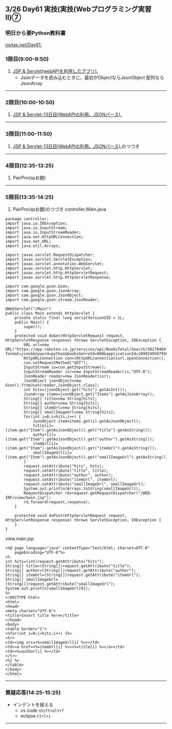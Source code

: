 ## 3/26 Day61 実技(実技(Webプログラミング実習Ⅱ)⑦
### 明日から要Python教科書
[joytas.net/Day61.](https://joytas.net/%e8%a8%93%e7%b7%b4/day61)
### 1限目(9:00-9:50)
1. [JSP & Servlet(webAPIを利用したアプリ).](https://joytas.net/programming/webapi)
	- Jsonデータを読み込むときに、最初がObjectならJsonObject
	配列ならJsonArray
---
### 2限目(10:00-10:50)
1. [JSP & Servlet-13日目(WebAPIの利用、JSONパース).](https://joytas.net/programming/jspservlet13)
---
### 3限目(11:00-11:50)
1. [JSP & Servlet-13日目(WebAPIの利用、JSONパース).](https://joytas.net/programming/jspservlet13)のつづき
---
### 4限目(12:35-13:25)
1. PairPro(spお題)
---
### 5限目(13:35-14:25)
1. PairPro(spお題)のつづき
controller.Main.java
~~~
package controller;
import java.io.IOException;
import java.io.InputStream;
import java.io.InputStreamReader;
import java.net.HttpURLConnection;
import java.net.URL;
import java.util.Arrays;

import javax.servlet.RequestDispatcher;
import javax.servlet.ServletException;
import javax.servlet.annotation.WebServlet;
import javax.servlet.http.HttpServlet;
import javax.servlet.http.HttpServletRequest;
import javax.servlet.http.HttpServletResponse;

import com.google.gson.Gson;
import com.google.gson.JsonArray;
import com.google.gson.JsonObject;
import com.google.gson.stream.JsonReader;

@WebServlet("/Main")
public class Main extends HttpServlet {
	private static final long serialVersionUID = 1L;
	public Main() {
		super();
	}
	protected void doGet(HttpServletRequest request, HttpServletResponse response) throws ServletException, IOException {
		URL url=new URL("https://app.rakuten.co.jp/services/api/BooksTotal/Search/20170404?format=json&keyword=python&booksGenreId=000&applicationId=1099249507950774425");
		HttpURLConnection con=(HttpURLConnection)url.openConnection();
		con.setRequestMethod("GET");
		InputStream is=con.getInputStream();
		InputStreamReader isr=new InputStreamReader(is,"UTF-8");
		JsonReader reader=new JsonReader(isr);
		JsonObject jsonObject=new Gson().fromJson(reader,JsonObject.class);
		int hits=(jsonObject.get("hits").getAsInt());
		JsonArray items=jsonObject.get("Items").getAsJsonArray();
		String[] title=new String[hits];
		String[] author=new String[hits];
		String[] itemUrl=new String[hits];
		String[] smallImageUrl=new String[hits];
		for(int i=0;i<hits;i++) {
			JsonObject item=items.get(i).getAsJsonObject();
			title[i]=(item.get("Item").getAsJsonObject().get("title").getAsString());
			author[i]=(item.get("Item").getAsJsonObject().get("author").getAsString());
			itemUrl[i]=(item.get("Item").getAsJsonObject().get("itemUrl").getAsString());
			smallImageUrl[i]=(item.get("Item").getAsJsonObject().get("smallImageUrl").getAsString());
		}
		request.setAttribute("hits", hits);
		request.setAttribute("title", title);
		request.setAttribute("author", author);
		request.setAttribute("itemUrl", itemUrl);
		request.setAttribute("smallImageUrl", smallImageUrl);
		System.out.println(Arrays.toString(smallImageUrl));
		RequestDispatcher rd=request.getRequestDispatcher("/WEB-INF/view/main.jsp");
		rd.forward(request,response);
	}

	protected void doPost(HttpServletRequest request, HttpServletResponse response) throws ServletException, IOException {
	}
}
~~~
view.main.jsp
~~~
<%@ page language="java" contentType="text/html; charset=UTF-8"
    pageEncoding="UTF-8"%>
<%
int hits=(int)request.getAttribute("hits");
String[] title=(String[])request.getAttribute("title");
String[] author=(String[])request.getAttribute("author");
String[] itemUrl=(String[])request.getAttribute("itemUrl");
String[] smallImageUrl=(String[])request.getAttribute("smallImageUrl");
System.out.println(smallImageUrl[0]);
%>
<!DOCTYPE html>
<html>
<head>
<meta charset="UTF-8">
<title>Insert title here</title>
</head>
<body>
<table border="1">
<%for(int i=0;i<hits;i++) {%>
<tr>
<td><img src=<%=smallImageUrl[i] %>></td>
<td><a href=<%=itemUrl[i] %>><%=title[i] %></a></td>
<td><%=author[i] %></td>
</tr>
<%} %>
</table>
</body>
</html>
~~~
---
### 質疑応答(14:25-15:25)
- インデントを揃える
	- vs code `shift+alt+f`
	- eclipse `Ctrl+i`
----
